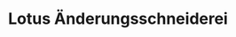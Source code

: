 ---
title: "Lotus Änderungsschneiderei"
url: /koeln/lotus-aenderungsschneiderei/
shop: Schneiderei
---